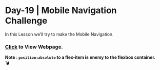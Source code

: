 # Day-19 | Mobile Navigation Challenge

In this Lesson we'll try to make the Mobile Navigation.

### [Click](https://stackritesh.me/21-Days-Responsive-CSS-Challenge/Day-19/Mobile%20Navigation%20Challenge/index.html) to View Webpage.

**Note : `position:absolute` to a flex-item is enemy to the flexbox container.** 💣
